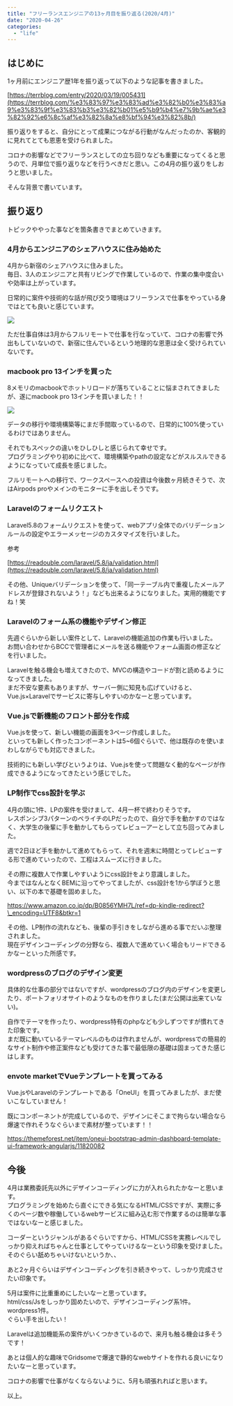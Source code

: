 ```yaml
---
title: "フリーランスエンジニアの13ヶ月目を振り返る(2020/4月)"
date: "2020-04-26"
categories: 
  - "life"
---
```


## はじめに

1ヶ月前にエンジニア歴1年を振り返って以下のような記事を書きました。

[https://terrblog.com/entry/2020/03/19/005431](https://terrblog.com/%e3%83%97%e3%83%ad%e3%82%b0%e3%83%a9%e3%83%9f%e3%83%b3%e3%82%b01%e5%b9%b4%e7%9b%ae%e3%82%92%e6%8c%af%e3%82%8a%e8%bf%94%e3%82%8b/)

振り返りをすると、自分にとって成果につながる行動がなんだったのか、客観的に見れてとても恩恵を受けられました。

コロナの影響などでフリーランスとしての立ち回りなども重要になってくると思うので、月単位で振り返りなどを行うべきだと思い。この4月の振り返りをしおうと思いました。

そんな背景で書いています。

## 振り返り

トピックややった事などを箇条書きでまとめていきます。

### 4月からエンジニアのシェアハウスに住み始めた

4月から新宿のシェアハウスに住みました。  
毎日、3人のエンジニアと共有リビングで作業しているので、作業の集中度合いや効率は上がっています。

日常的に案件や技術的な話が飛び交う環境はフリーランスで仕事をやっている身ではとても良いと感じています。

![](images/IMG_6139-1024x768.jpg)

ただ仕事自体は3月からフルリモートで仕事を行なっていて、コロナの影響で外出もしていないので、新宿に住んでいるという地理的な恩恵は全く受けられていないです。

### macbook pro 13インチを買った

8メモリのmacbookでホットリロードが落ちていることに悩まされてきましたが、遂にmacbook pro 13インチを買いました！！

![](images/0cd864550951e7111ba9ae1c4ab7c82a-1024x768.jpg)

データの移行や環境構築等にまだ手間取っているので、日常的に100%使っているわけではありません。

それでもスペックの違いをひしひしと感じられて幸せです。  
プログラミングやり初めに比べて、環境構築やpathの設定などがスルスルできるようになっていて成長を感じました。

フルリモートへの移行で、ワークスペースへの投資は今後数ヶ月続きそうで、次はAirpods proやメインのモニターに手を出しそうです。

### Laravelのフォームリクエスト

Laravel5.8のフォームリクエストを使って、webアプリ全体でのバリデーションルールの設定やエラーメッセージのカスタマイズを行いました。

参考

[https://readouble.com/laravel/5.8/ja/validation.html](https://readouble.com/laravel/5.8/ja/validation.html)

その他、Uniqueバリデーションを使って、「同一テーブル内で重複したメールアドレスが登録されないよう！」なども出来るようになりました。実用的機能ですね！笑

### Laravelのフォーム系の機能やデザイン修正

先週ぐらいから新しい案件として、Laravelの機能追加の作業も行いました。  
お問い合わせからBCCで管理者にメールを送る機能やフォーム画面の修正などを行いました。

Laravelを触る機会も増えてきたので、MVCの構造やコードが割と読めるようになってきました。  
まだ不安な要素もありますが、サーバー側に知見も広げていけると、Vue.js×Laravelでサービスに寄与しやすいのかなーと思っています。

### Vue.jsで新機能のフロント部分を作成

Vue.jsを使って、新しい機能の画面を3ページ作成しました。  
といっても新しく作ったコンポーネントは5~6個ぐらいで、他は既存のを使いまわしながらでも対応できました。

技術的にも新しい学びというよりは、Vue.jsを使って問題なく動的なページが作成できるようになってきたという感じでした。

### LP制作でcss設計を学ぶ

4月の頭に1件、LPの案件を受けまして、4月一杯で終わりそうです。  
レスポンシブ3パターンのペライチのLPだったので、自分で手を動かすのではなく、大学生の後輩に手を動かしてもらってレビューアーとして立ち回ってみました。

週で2日ほど手を動かして進めてもらって、それを週末に時間とってレビューする形で進めていったので、工程はスムーズに行きました。

その際に複数人で作業しやすいようにcss設計をより意識しました。  
今まではなんとなくBEMに沿ってやってましたが、css設計を1から学ぼうと思い、以下の本で基礎を固めました。

https://www.amazon.co.jp/dp/B0856YMH7L/ref=dp-kindle-redirect?\_encoding=UTF8&btkr=1

その他、LP制作の流れなども、後輩の手引きをしながら進める事でだいぶ整理されました。  
現在デザインコーディングの分野なら、複数人で進めていく場合もリードできるかなーといった所感です。

### wordpressのブログのデザイン変更

具体的な仕事の部分ではないですが、wordpressのブログ内のデザインを変更したり、ポートフォリオサイトのようなものを作りました(まだ公開は出来ていない)。

自作でテーマを作ったり、wordpress特有のphpなども少しずつですが慣れてきた印象です。  
まだ既に動いているテーマレベルのものは作れませんが、wordpressでの簡易的なサイト制作や修正案件なども受けてきた事で最低限の基礎は固まってきた感じはします。

### envote marketでVueテンプレートを買ってみる

Vue.jsやLaravelのテンプレートである「OneUI」を買ってみましたが、まだ使いこなしていません！

既にコンポーネントが完成しているので、デザインにそこまで拘らない場合なら爆速で作れそうなぐらいまで素材が整っています！！

https://themeforest.net/item/oneui-bootstrap-admin-dashboard-template-ui-framework-angularjs/11820082

## 今後

4月は業務委託先以外にデザインコーディングに力が入れられたかなーと思います。  
プログラミングを始めたら直ぐにできる気になるHTML/CSSですが、実際に多くのページ数や稼働しているwebサービスに組み込む形で作業するのは簡単な事ではないなーと感じました。

コーダーというジャンルがあるぐらいですから、HTML/CSSを実務レベルでしっかり抑えればちゃんと仕事としてやっていけるなーという印象を受けました。  
そのぐらい舐めちゃいけないというか、、

あと2ヶ月ぐらいはデザインコーディングを引き続きやって、しっかり完成させたい印象です。

5月は案件に比重重めにしたいなーと思っています。  
html/css/Jsをしっかり固めたいので、デザインコーディング系1件。  
wordpress1件。  
ぐらい手を出したい！

Laravelは追加機能系の案件がいくつかきているので、来月も触る機会は多そうです！

あとは個人的な趣味でGridsomeで爆速で静的なwebサイトを作れる良いになりたいなーと思っています。

コロナの影響で仕事がなくならないように、5月も頑張れればと思います。

以上。
